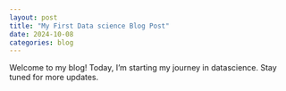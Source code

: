 ```yaml
---
layout: post
title: "My First Data science Blog Post"
date: 2024-10-08
categories: blog
---
```

Welcome to my blog! Today, I’m starting my journey in datascience. Stay tuned for more updates.
